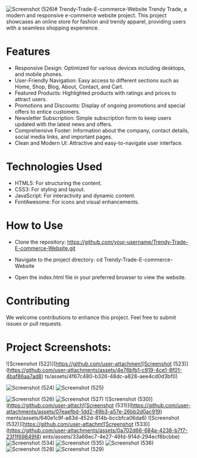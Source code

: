 ![Screenshot (526)](https://github.com/user-attachments/assets/924621ac-5635-4579-ba34-4b7ef45d2151)# Trendy-Trade-E-commerce-Website
Trendy Trade, a modern and responsive e-commerce website project. This project showcases an online store for fashion and trendy apparel, providing users with a seamless shopping experience.

# Features
- Responsive Design: Optimized for various devices including desktops, and mobile phones.
- User-Friendly Navigation: Easy access to different sections such as Home, Shop, Blog, About, Contact, and Cart.
- Featured Products: Highlighted products with ratings and prices to attract users.
- Promotions and Discounts: Display of ongoing promotions and special offers to entice customers.
- Newsletter Subscription: Simple subscription form to keep users updated with the latest news and offers.
- Comprehensive Footer: Information about the company, contact details, social media links, and important pages.
- Clean and Modern UI: Attractive and easy-to-navigate user interface.
  
# Technologies Used
- HTML5: For structuring the content.
- CSS3: For styling and layout.
- JavaScript: For interactivity and dynamic content.
- FontAwesome: For icons and visual enhancements.

# How to Use
- Clone the repository:
https://github.com/your-username/Trendy-Trade-E-commerce-Website.git

- Navigate to the project directory:
cd Trendy-Trade-E-commerce-Website
- Open the index.html file in your preferred browser to view the website.

# Contributing
We welcome contributions to enhance this project. Feel free to submit issues or pull requests.

# Project Screenshots:
![Screenshot (522)](https://github.com/user-attachmen![Screenshot (523)](https://github.com/user-attachments/assets/4e76bfb1-c919-4ce1-8f01-4baf86aa7ad8)
ts/assets/4f67c480-b326-48dc-a828-aee4cd0d3bf0)

![Screenshot (524)](https://github.com/user-attachments/assets/83fa6f4c-e932-46df-99bd-33e8d4b71a41)
![Screenshot (525)](https://github.com/user-attachments/assets/8ec3994f-5fa1-4ee3-a97c-2ed4a2e7fdd1)

![Screenshot (526)](https://github.com/user-attachments/assets/51dcc75c-b8d0-4dec-a63d-eb9a8a89708b)
![Screenshot (527)](https://github.com/user-attachments/assets/3a34ccfc-931a-4c80-a50f-175518dbf95c)
![Screenshot (530)](https://github.com/user-attach![Screenshot (531)](https://github.com/user-attachments/assets/07eaefbd-1dd2-49b3-a57e-26bb2d0ac919)
ments/assets/640e1c9f-a83d-452d-814b-bccbfca06da6)
![Screenshot (532)](https://github.com/user-attachm![Screenshot (533)](https://github.com/user-attachments/assets/0a702d66-684a-4238-b7f7-23f1f69849f4)
ents/assets/33a68ec7-4e27-46fd-914d-294ecf8bcbbe)
![Screenshot (534)](https://github.com/user-attachments/assets/918a2e38-c173-4faa-93ad-5513f2e29c9b)
![Screenshot (535)](https://github.com/user-attachments/assets/90e954af-6935-45a9-994b-d163321e2327)
![Screenshot (536)](https://github.com/user-attachments/assets/49bd01a8-ab24-49b1-b6dd-12359781ff84)
![Screenshot (528)](https://github.com/user-attachments/assets/88157eae-f591-4685-a79f-3286c62ccdb7)
![Screenshot (529)](https://github.com/user-attachments/assets/59f9f6a6-8647-46b2-be0c-67525c0bdc42)
